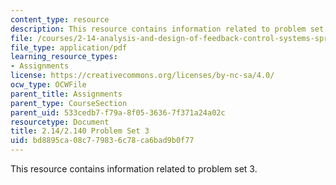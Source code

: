 ```yaml
---
content_type: resource
description: This resource contains information related to problem set 3.
file: /courses/2-14-analysis-and-design-of-feedback-control-systems-spring-2014/bd8895ca08c779836c78ca6bad9b0f77_MIT2_14S14_Problem_Set_3.pdf
file_type: application/pdf
learning_resource_types:
- Assignments
license: https://creativecommons.org/licenses/by-nc-sa/4.0/
ocw_type: OCWFile
parent_title: Assignments
parent_type: CourseSection
parent_uid: 533cedb7-f79a-8f05-3636-7f371a24a02c
resourcetype: Document
title: 2.14/2.140 Problem Set 3
uid: bd8895ca-08c7-7983-6c78-ca6bad9b0f77
---
```

This resource contains information related to problem set 3.